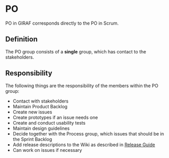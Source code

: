 # PO

PO in GIRAF corresponds directly to the PO in Scrum.

## Definition

The PO group consists of a **single** group, which has contact to the
stakeholders.

## Responsibility

The following things are the responsibility of the members within the PO group:

- Contact with stakeholders
- Maintain Product Backlog 
- Create new issues
- Create prototypes if an issue needs one
- Create and conduct usability tests
- Maintain design guidelines
- Decide together with the Process group, which issues that should be in the Sprint
  Backlog
- Add release descriptions to the Wiki as described in [Release Guide](../../../Releases/release_guide.md)
- Can work on issues if necessary